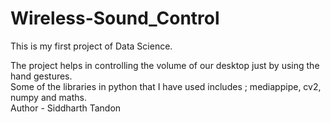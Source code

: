 # Wireless-Sound_Control
This is my first project of Data Science.<br>

The project helps in controlling the volume of our desktop just by using the hand gestures.
<br>
Some of the libraries in python that I have used includes ; mediappipe, cv2, numpy and maths.
<br>
Author - Siddharth Tandon
